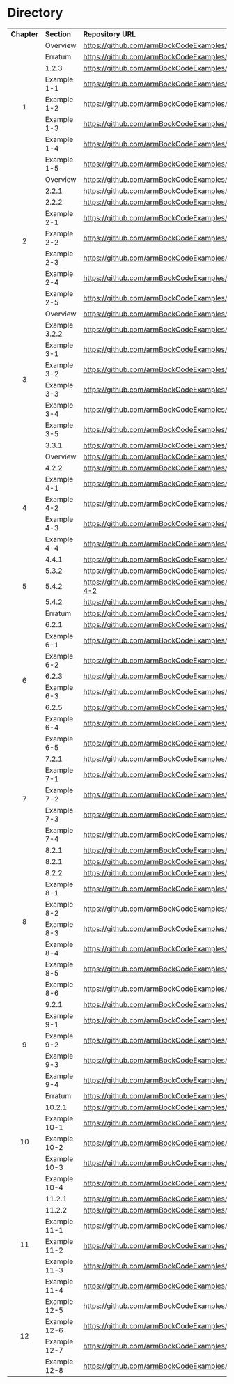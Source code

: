 # Directory

<table bakground="FFF">
<tr> <td><b>Chapter</b></td> <td><b>Section</b></td> <td><b>Repository URL</b></td> </tr>
<!-- Pegar tabla de excel inicio -->

<tr><td rowspan="8" align="center">1</td><td>Overview</td><td><a href="https://github.com/armBookCodeExamples/Videos/blob/main/Chapter1/Readme.md">https://github.com/armBookCodeExamples/Videos/Chapter1</a></td></tr>
<tr><td>Erratum</td><td><a href="https://github.com/armBookCodeExamples/Erratum/tree/main/Chapter1/Readme.md">https://github.com/armBookCodeExamples/Erratum/Chapter1</a></td></tr>
<tr><td>1.2.3</td><td><a href="https://github.com/armBookCodeExamples/subsection_1-2-3">https://github.com/armBookCodeExamples/subsection_1-2-3</a></td></tr>
<tr><td>Example 1-1</td><td><a href="https://github.com/armBookCodeExamples/example_1-1">https://github.com/armBookCodeExamples/example_1-1</a></td></tr>
<tr><td>Example 1-2</td><td><a href="https://github.com/armBookCodeExamples/example_1-2">https://github.com/armBookCodeExamples/example_1-2</a></td></tr>
<tr><td>Example 1-3</td><td><a href="https://github.com/armBookCodeExamples/example_1-3">https://github.com/armBookCodeExamples/example_1-3</a></td></tr>
<tr><td>Example 1-4</td><td><a href="https://github.com/armBookCodeExamples/example_1-4">https://github.com/armBookCodeExamples/example_1-4</a></td></tr>
<tr><td>Example 1-5</td><td><a href="https://github.com/armBookCodeExamples/example_1-5">https://github.com/armBookCodeExamples/example_1-5</a></td></tr>
<tr><td rowspan="8" align="center">2</td><td>Overview</td><td><a href="https://github.com/armBookCodeExamples/Videos/blob/main/Chapter2/Readme.md">https://github.com/armBookCodeExamples/Videos/Chapter2</a></td></tr>
<tr><td>2.2.1</td><td><a href="https://github.com/armBookCodeExamples/subsection_2-2-1_bin.git">https://github.com/armBookCodeExamples/subsection_2-2-1</a></td></tr>
<tr><td>2.2.2</td><td><a href="https://github.com/armBookCodeExamples/example_1-5_Doxygen">https://github.com/armBookCodeExamples/example_1-5_Doxygen</a></td></tr>
<tr><td>Example 2-1</td><td><a href="https://github.com/armBookCodeExamples/example_2-1">https://github.com/armBookCodeExamples/example_2-1</a></td></tr>
<tr><td>Example 2-2</td><td><a href="https://github.com/armBookCodeExamples/example_2-2">https://github.com/armBookCodeExamples/example_2-2</a></td></tr>
<tr><td>Example 2-3</td><td><a href="https://github.com/armBookCodeExamples/example_2-3">https://github.com/armBookCodeExamples/example_2-3</a></td></tr>
<tr><td>Example 2-4</td><td><a href="https://github.com/armBookCodeExamples/example_2-4">https://github.com/armBookCodeExamples/example_2-4</a></td></tr>
<tr><td>Example 2-5</td><td><a href="https://github.com/armBookCodeExamples/example_2-5">https://github.com/armBookCodeExamples/example_2-5</a></td></tr>
<tr><td rowspan="8" align="center">3</td><td>Overview</td><td><a href="https://github.com/armBookCodeExamples/Videos/blob/main/Chapter3/Readme.md">https://github.com/armBookCodeExamples/Videos/Chapter3</a></td></tr>
<tr><td>Example 3.2.2</td><td><a href="https://github.com/armBookCodeExamples/subsection_3-2-2_bin.git">https://github.com/armBookCodeExamples/subsection_3-2-2</a></td></tr>
<tr><td>Example 3-1</td><td><a href="https://github.com/armBookCodeExamples/example_3-1">https://github.com/armBookCodeExamples/example_3-1</a></td></tr>
<tr><td>Example 3-2</td><td><a href="https://github.com/armBookCodeExamples/example_3-2">https://github.com/armBookCodeExamples/example_3-2</a></td></tr>
<tr><td>Example 3-3</td><td><a href="https://github.com/armBookCodeExamples/example_3-3">https://github.com/armBookCodeExamples/example_3-3</a></td></tr>
<tr><td>Example 3-4</td><td><a href="https://github.com/armBookCodeExamples/example_3-4">https://github.com/armBookCodeExamples/example_3-4</a></td></tr>
<tr><td>Example 3-5</td><td><a href="https://github.com/armBookCodeExamples/example_3-5">https://github.com/armBookCodeExamples/example_3-5</a></td></tr>
<tr><td>3.3.1</td><td><a href="https://github.com/armBookCodeExamples/under_the_hood_chapter_3">https://github.com/armBookCodeExamples/under_the_hood_chapter_3</a></td></tr>

<tr><td rowspan="7" align="center">4</td><td>Overview</td><td><a href="https://github.com/armBookCodeExamples/Videos/blob/main/Chapter4/Readme.md">https://github.com/armBookCodeExamples/Videos/Chapter4</a>   </td></tr>
<tr><td>4.2.2</td><td><a href="https://github.com/armBookCodeExamples/subsection_4-2-2_bin.git">https://github.com/armBookCodeExamples/subsection_4-2-2</a></td></tr>
<tr><td>Example 4-1</td><td><a href="https://github.com/armBookCodeExamples/example_4-1">https://github.com/armBookCodeExamples/example_4-1</a></td></tr>
<tr><td>Example 4-2</td><td><a href="https://github.com/armBookCodeExamples/example_4-2">https://github.com/armBookCodeExamples/example_4-2</a></td></tr>
<tr><td>Example 4-3</td><td><a href="https://github.com/armBookCodeExamples/example_4-3">https://github.com/armBookCodeExamples/example_4-3</a></td></tr>
<tr><td>Example 4-4</td><td><a href="https://github.com/armBookCodeExamples/example_4-4">https://github.com/armBookCodeExamples/example_4-4</a></td></tr>
<tr><td>4.4.1</td><td><a href="https://github.com/armBookCodeExamples/case_study_chapter_4">https://github.com/armBookCodeExamples/case_study_chapter_4</a></td></tr>

<tr><td rowspan="3" align="center">5</td><td>5.3.2</td><td><a href="https://github.com/armBookCodeExamples/subsection_5-3-2">https://github.com/armBookCodeExamples/subsection_5-3-2</a></td></tr>
<tr><td>5.4.2</td><td><a href="https://github.com/armBookCodeExamples/templates_subsection_5-4-2">https://github.com/armBookCodeExamples/templates_subsection_5-4-2</a></td></tr>
<tr><td>5.4.2</td><td><a href="https://github.com/armBookCodeExamples/subsection_5-4-2">https://github.com/armBookCodeExamples/subsection_5-4-2</a></td></tr>
<tr><td rowspan="9" align="center">6</td><td>Erratum</td><td><a href="https://github.com/armBookCodeExamples/Erratum/tree/main/Chapter6/Readme.md">https://github.com/armBookCodeExamples/Erratum/Chapter6</a></td></tr>
<tr><td>6.2.1</td><td><a href="https://github.com/armBookCodeExamples/subsection_6-2-1_bin.git">https://github.com/armBookCodeExamples/subsection_6-2-1</a></td></tr>
<tr><td>Example 6-1</td><td><a href="https://github.com/armBookCodeExamples/example_6-1">https://github.com/armBookCodeExamples/example_6-1</a></td></tr>
<tr><td>Example 6-2</td><td><a href="https://github.com/armBookCodeExamples/example_6-2">https://github.com/armBookCodeExamples/example_6-2</a></td></tr>
<tr><td>6.2.3</td><td><a href="https://github.com/armBookCodeExamples/subsection_6-2-3_bin.git">https://github.com/armBookCodeExamples/subsection_6-2-3</a></td></tr>
<tr><td>Example 6-3</td><td><a href="https://github.com/armBookCodeExamples/example_6-3">https://github.com/armBookCodeExamples/example_6-3</a></td></tr>
<tr><td>6.2.5</td><td><a href="https://github.com/armBookCodeExamples/subsection_6-2-5_bin.git">https://github.com/armBookCodeExamples/subsection_6-2-5</a></td></tr>
<tr><td>Example 6-4</td><td><a href="https://github.com/armBookCodeExamples/example_6-4">https://github.com/armBookCodeExamples/example_6-4</a></td></tr>
<tr><td>Example 6-5</td><td><a href="https://github.com/armBookCodeExamples/example_6-5">https://github.com/armBookCodeExamples/example_6-5</a></td></tr>
<tr><td rowspan="5" align="center">7</td><td>7.2.1</td><td><a href="https://github.com/armBookCodeExamples/subsection_7-2-1__bin.git">https://github.com/armBookCodeExamples/subsection_7-2-1</a></td></tr>
<tr><td>Example 7-1</td><td><a href="https://github.com/armBookCodeExamples/example_7-1">https://github.com/armBookCodeExamples/example_7-1</a></td></tr>
<tr><td>Example 7-2</td><td><a href="https://github.com/armBookCodeExamples/example_7-2">https://github.com/armBookCodeExamples/example_7-2</a></td></tr>
<tr><td>Example 7-3</td><td><a href="https://github.com/armBookCodeExamples/example_7-3">https://github.com/armBookCodeExamples/example_7-3</a></td></tr>
<tr><td>Example 7-4</td><td><a href="https://github.com/armBookCodeExamples/example_7-4">https://github.com/armBookCodeExamples/example_7-4</a></td></tr>
<tr><td rowspan="9" align="center">8</td><td>8.2.1</td><td><a href="https://github.com/armBookCodeExamples/subsection_8-2-1a_bin.git">https://github.com/armBookCodeExamples/subsection_8-2-1a</a></td></tr>
<tr><td>8.2.1</td><td><a href="https://github.com/armBookCodeExamples/subsection_8-2-1b_bin.git">https://github.com/armBookCodeExamples/subsection_8-2-1b</a></td></tr>
<tr><td>8.2.2</td><td><a href="https://github.com/armBookCodeExamples/subsection_8-2-2_bin.git">https://github.com/armBookCodeExamples/subsection_8-2-2</a></td></tr>
<tr><td>Example 8-1</td><td><a href="https://github.com/armBookCodeExamples/example_8-1">https://github.com/armBookCodeExamples/example_8-1</a></td></tr>
<tr><td>Example 8-2</td><td><a href="https://github.com/armBookCodeExamples/example_8-2">https://github.com/armBookCodeExamples/example_8-2</a></td></tr>
<tr><td>Example 8-3</td><td><a href="https://github.com/armBookCodeExamples/example_8-3">https://github.com/armBookCodeExamples/example_8-3</a></td></tr>
<tr><td>Example 8-4</td><td><a href="https://github.com/armBookCodeExamples/example_8-4">https://github.com/armBookCodeExamples/example_8-4</a></td></tr>
<tr><td>Example 8-5</td><td><a href="https://github.com/armBookCodeExamples/example_8-5">https://github.com/armBookCodeExamples/example_8-5</a></td></tr>
<tr><td>Example 8-6</td><td><a href="https://github.com/armBookCodeExamples/example_8-6">https://github.com/armBookCodeExamples/example_8-6</a></td></tr>
<tr><td rowspan="5" align="center">9</td><td>9.2.1</td><td><a href="https://github.com/armBookCodeExamples/subsection_9-2-1_bin.git">https://github.com/armBookCodeExamples/subsection_9-2-1</a></td></tr>
<tr><td>Example 9-1</td><td><a href="https://github.com/armBookCodeExamples/example_9-1">https://github.com/armBookCodeExamples/example_9-1</a></td></tr>
<tr><td>Example 9-2</td><td><a href="https://github.com/armBookCodeExamples/example_9-2">https://github.com/armBookCodeExamples/example_9-2</a></td></tr>
<tr><td>Example 9-3</td><td><a href="https://github.com/armBookCodeExamples/example_9-3">https://github.com/armBookCodeExamples/example_9-3</a></td></tr>
<tr><td>Example 9-4</td><td><a href="https://github.com/armBookCodeExamples/example_9-4">https://github.com/armBookCodeExamples/example_9-4</a></td></tr>
<tr><td rowspan="6" align="center">10</td><td>Erratum</td><td>
  <a href="https://github.com/armBookCodeExamples/Erratum/tree/main/Chapter10/Readme.md">https://github.com/armBookCodeExamples/Erratum/Chapter10</a></td></tr>
<tr><td>10.2.1</td><td><a href="https://github.com/armBookCodeExamples/subsection_10-2-1_bin.git">https://github.com/armBookCodeExamples/subsection_10-2-1</a></td></tr>
<tr><td>Example 10-1</td><td><a href="https://github.com/armBookCodeExamples/example_10-1">https://github.com/armBookCodeExamples/example_10-1</a></td></tr>
<tr><td>Example 10-2</td><td><a href="https://github.com/armBookCodeExamples/example_10-2">https://github.com/armBookCodeExamples/example_10-2</a></td></tr>
<tr><td>Example 10-3</td><td><a href="https://github.com/armBookCodeExamples/example_10-3">https://github.com/armBookCodeExamples/example_10-3</a></td></tr>
<tr><td>Example 10-4</td><td><a href="https://github.com/armBookCodeExamples/example_10-4">https://github.com/armBookCodeExamples/example_10-4</a></td></tr>
<tr><td rowspan="6" align="center">11</td><td>11.2.1</td><td><a href="https://github.com/armBookCodeExamples/subsection_11-2-1_bin.git">https://github.com/armBookCodeExamples/subsection_11-2-1</a></td></tr>
<tr><td>11.2.2</td><td><a href="https://github.com/armBookCodeExamples/subsection_11-2-2_bin.git">https://github.com/armBookCodeExamples/subsection_11-2-2</a></td></tr>
<tr><td>Example 11-1</td><td><a href="https://github.com/armBookCodeExamples/example_11-1">https://github.com/armBookCodeExamples/example_11-1</a></td></tr>
<tr><td>Example 11-2</td><td><a href="https://github.com/armBookCodeExamples/example_11-2">https://github.com/armBookCodeExamples/example_11-2</a></td></tr>
<tr><td>Example 11-3</td><td><a href="https://github.com/armBookCodeExamples/example_11-3">https://github.com/armBookCodeExamples/example_11-3</a></td></tr>
<tr><td>Example 11-4</td><td><a href="https://github.com/armBookCodeExamples/example_11-4">https://github.com/armBookCodeExamples/example_11-4</a></td></tr>
<tr><td rowspan="4" align="center">12</td><td>Example 12-5</td><td><a href="https://github.com/armBookCodeExamples/example_12-5">https://github.com/armBookCodeExamples/example_12-5</a></td></tr>
<tr><td>Example 12-6</td><td><a href="https://github.com/armBookCodeExamples/example_12-6">https://github.com/armBookCodeExamples/example_12-6</a></td></tr>
<tr><td>Example 12-7</td><td><a href="https://github.com/armBookCodeExamples/example_12-7">https://github.com/armBookCodeExamples/example_12-7</a></td></tr>
<tr><td>Example 12-8</td><td><a href="https://github.com/armBookCodeExamples/example_12-8">https://github.com/armBookCodeExamples/example_12-8</a></td></tr>
  
<!-- Pegar tabla de excel fin -->
</table>
